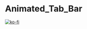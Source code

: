 # Animated_Tab_Bar


[![ko-fi](https://ko-fi.com/img/githubbutton_sm.svg)](https://ko-fi.com/P5P2RVETH)
